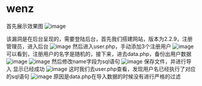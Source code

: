 # wenz

首先展示效果图
![image](https://github.com/evilsnlan/wenz/assets/61233992/94758b76-0a4b-4521-bb64-8851b2546fb1)

该漏洞是在后台呈现的，需要登陆后台，首先我们搭建网站，版本为2.2.9，注册管理员，进入后台
![image](https://github.com/evilsnlan/wenz/assets/61233992/04f080fb-34f2-4f57-9d23-0be15ec9c337)
然后进入user.php，手动添加3个注册用户
![image](https://github.com/evilsnlan/wenz/assets/61233992/dac4e904-4672-4b6b-8630-1ba354fa19b4)
可以看到，注册用户的名字是随机的，接下来，进去data.php，备份出用户数据
![image](https://github.com/evilsnlan/wenz/assets/61233992/49423131-4587-4a44-9655-7bef7a73332a)
![image](https://github.com/evilsnlan/wenz/assets/61233992/9ed0b6a6-c775-4479-a4af-84160e881124)
然后修改name字段为sql语句
![image](https://github.com/evilsnlan/wenz/assets/61233992/1878f850-d10f-44cc-b2de-3bf6d7f6fcbb)
保存文件，并进行导入
显示已经成功
![image](https://github.com/evilsnlan/wenz/assets/61233992/74fa129d-8f25-4910-9a41-573b2931e09f)
这时我们去user.php查看，发现用户名已经执行了对应的sql语句
![image](https://github.com/evilsnlan/wenz/assets/61233992/cbc55031-76b7-4847-853f-5d45e300ad9b)
原因是data.php在导入数据的时候没有进行严格的过滤
